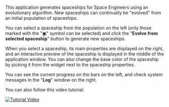 This application generates spaceships for Space Engineers using an evolutionary algorithm. New spaceships can continually be "evolved" from an initial population of spaceships.

You can select a spaceship from the population on the left (only those marked with the "▣" symbol can be selected) and click the "**Evolve from selected spaceship**" button to generate new spaceships.

When you select a spaceship, its main properties are displayed on the right, and an interactive preview of the spaceship is displayed in the middle of the application window. You can also change the base color of the spaceship by picking it from the widget next to the spaceship properties.

You can see the current progress on the bars on the left, and check system messages in the "**Log**" window on the right.


You can also follow this video tutorial:

[![Tutorial Video](https://img.youtube.com/vi/dQw4w9WgXcQ/0.jpg)](https://www.youtube.com/watch?v=dQw4w9WgXcQ "PCGSEPy webapp quickstart tutorial")